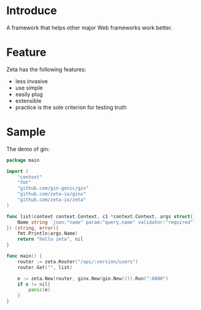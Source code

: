 # Introduce
A framework that helps other major Web frameworks work better.
# Feature
Zeta has the following features:
- less invasive
- use simple
- easily plug
- extensible
- practice is the sole criterion for testing truth
# Sample
The demo of gin:
```go
package main

import (
	"context"
	"fmt"
	"github.com/gin-gonic/gin"
	"github.com/zeta-io/ginx"
	"github.com/zeta-io/zeta"
)

func list(context context.Context, c1 *context.Context, args struct{
	Name string `json:"name" param:"query,name" validator:"required"`
}) (string, error){
	fmt.Println(args.Name)
	return "hello zeta", nil
}

func main() {
	router := zeta.Router("/api/:version/users")
	router.Get("", list)

	e := zeta.New(router, ginx.New(gin.New())).Run(":8080")
	if e != nil{
		panic(e)
	}
}
```
